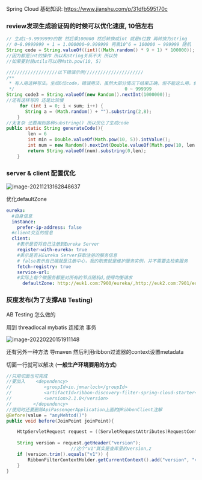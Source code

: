Spring Cloud 基础知识: https://www.jianshu.com/p/31dfb595170c

### review发现生成验证码的时候可以优化速度, 10倍左右

```java
// 生成1~9.9999999的数 然后乘100000 然后转换成int 就是6位数 再转换为string
// 0~8.9999999 + 1 = 1.000000~9.999999 再乘10^6 = 100000 ~ 999999 随机
String code = String.valueOf((int)((Math.random() * 9 + 1) * 100000));
//因为都是int的操作 所以和string关系不大 所以快 
//如果要封装utils可以用Math.pow(10, 5)

///////////////////以下错误示例//////////////////////
/**
 * 有人用这种写法。生成6位code，错误用法，虽然大部分情况下结果正确，但不能这么用，偶尔位数不够？
 */										    0 ~ 999999
String code3 = String.valueOf(new Random().nextInt(1000000));
//还有这样写的 还是比较慢
     for (int i = 0; i < sum; i++) {
       String a = (Math.random() + "").substring(2,8);
    }
//太复杂 还要用到各种substring() 所以优化了生成code
public static String generateCode(){
        len = 6
        int min = Double.valueOf(Math.pow(10, 5)).intValue();
        int num = new Random().nextInt(Double.valueOf(Math.pow(10, len + 1)).intValue() - 1) + min;
        return String.valueOf(num).substring(0,len);
    }

```



### server & client 配置优化

![image-20211213162848637](https://s2.loli.net/2021/12/13/DtXOTradbwq9kNQ.png)

优化defaultZone

```yml
eureka:
  #自身信息
  instance:
    prefer-ip-address: false
  #client交互的信息
  client:
    #表示是否将自己注册到Eureka Server
    register-with-eureka: true
    #表示是否从Eureka Server获取注册的服务信息
    # false表示自己端就是注册中心，我的职责就是维护服务实例，并不需要去检索服务
    fetch-registry: true
    service-url:
    #实际上每个微服务都是对所有的节点随机d,使得均衡请求
      defaultZone: http://euk1.com:7900/eureka/,http://euk2.com:7901/eureka/,http://euk3.com:7902/eureka/
```



### 灰度发布(为了支撑AB Testing)

AB Testing 怎么做的

用到 threadlocal mybatis 连接池 事务

![image-20220220151911148](https://s2.loli.net/2022/02/20/yPXL6zOF5HJWpfA.png)



还有另外一种方法 导maven 然后利用ribbon过滤器的context设置metadata

切面一行就可以解决 (**一般生产环境要用的方式**)

```java
//只用切面也可完成
//要加入    <dependency>
//            <groupId>io.jmnarloch</groupId>
//            <artifactId>ribbon-discovery-filter-spring-cloud-starter</artifactId>
//            <version>2.1.0</version>
//        </dependency>
//使用时还要删除ApiPassengerApplication上面的@RibbonClient注解
@Before(value = "anyMehtod()")
public void before(JoinPoint joinPoint){

    HttpServletRequest request = ((ServletRequestAttributes)RequestContextHolder.getRequestAttributes()).getRequest();
    
    String version = request.getHeader("version");
    					//这个"v1"其实是查库里的version,z
    if (version.trim().equals("v1")) {
        RibbonFilterContextHolder.getCurrentContext().add("version", "v1");
    }
}
```











